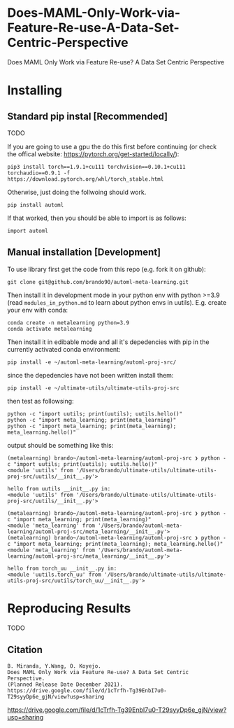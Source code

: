 # Does-MAML-Only-Work-via-Feature-Re-use-A-Data-Set-Centric-Perspective
Does MAML Only Work via Feature Re-use? A Data Set Centric Perspective

# Installing

## Standard pip instal [Recommended]

TODO

If you are going to use a gpu the do this first before continuing 
(or check the offical website: https://pytorch.org/get-started/locally/):
```angular2html
pip3 install torch==1.9.1+cu111 torchvision==0.10.1+cu111 torchaudio==0.9.1 -f https://download.pytorch.org/whl/torch_stable.html
```
Otherwise, just doing the follwoing should work.
```
pip install automl
```
If that worked, then you should be able to import is as follows:
```
import automl
```

## Manual installation [Development]

To use library first get the code from this repo (e.g. fork it on github):

```
git clone git@github.com/brando90/automl-meta-learning.git
```

Then install it in development mode in your python env with python >=3.9
(read `modules_in_python.md` to learn about python envs in uutils).
E.g. create your env with conda:

```
conda create -n metalearning python=3.9
conda activate metalearning
```

Then install it in edibable mode and all it's depedencies with pip in the currently activated conda environment:

```
pip install -e ~/automl-meta-learning/automl-proj-src/
```

since the depedencies have not been written install them:

```
pip install -e ~/ultimate-utils/ultimate-utils-proj-src
```

then test as followsing:
```
python -c "import uutils; print(uutils); uutils.hello()"
python -c "import meta_learning; print(meta_learning)"
python -c "import meta_learning; print(meta_learning); meta_learning.hello()"
```
output should be something like this:
```
(metalearning) brando~/automl-meta-learning/automl-proj-src ❯ python -c "import uutils; print(uutils); uutils.hello()"
<module 'uutils' from '/Users/brando/ultimate-utils/ultimate-utils-proj-src/uutils/__init__.py'>

hello from uutils __init__.py in:
<module 'uutils' from '/Users/brando/ultimate-utils/ultimate-utils-proj-src/uutils/__init__.py'>

(metalearning) brando~/automl-meta-learning/automl-proj-src ❯ python -c "import meta_learning; print(meta_learning)"
<module 'meta_learning' from '/Users/brando/automl-meta-learning/automl-proj-src/meta_learning/__init__.py'>
(metalearning) brando~/automl-meta-learning/automl-proj-src ❯ python -c "import meta_learning; print(meta_learning); meta_learning.hello()"
<module 'meta_learning' from '/Users/brando/automl-meta-learning/automl-proj-src/meta_learning/__init__.py'>

hello from torch_uu __init__.py in:
<module 'uutils.torch_uu' from '/Users/brando/ultimate-utils/ultimate-utils-proj-src/uutils/torch_uu/__init__.py'>

```

# Reproducing Results

TODO

## Citation

```
B. Miranda, Y.Wang, O. Koyejo.
Does MAML Only Work via Feature Re-use? A Data Set Centric Perspective. 
(Planned Release Date December 2021).
https://drive.google.com/file/d/1cTrfh-Tg39EnbI7u0-T29syyDp6e_gjN/view?usp=sharing
```

https://drive.google.com/file/d/1cTrfh-Tg39EnbI7u0-T29syyDp6e_gjN/view?usp=sharing
